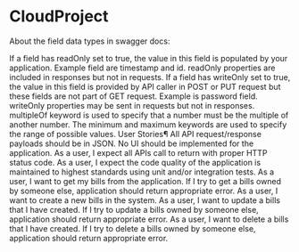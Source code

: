 # CloudProject

About the field data types in swagger docs:

If a field has readOnly set to true, the value in this field is populated by your application. Example field are timestamp and id. readOnly properties are included in responses but not in requests.
If a field has writeOnly set to true, the value in this field is provided by API caller in POST or PUT request but these fields are not part of GET request. Example is password field. writeOnly properties may be sent in requests but not in responses.
multipleOf keyword is used to specify that a number must be the multiple of another number.
The minimum and maximum keywords are used to specify the range of possible values.
User Stories¶
All API request/response payloads should be in JSON.
No UI should be implemented for the application.
As a user, I expect all APIs call to return with proper HTTP status code.
As a user, I expect the code quality of the application is maintained to highest standards using unit and/or integration tests.
As a user, I want to get my bills from the application. If I try to get a bills owned by someone else, application should return appropriate error.
As a user, I want to create a new bills in the system.
As a user, I want to update a bills that I have created. If I try to update a bills owned by someone else, application should return appropriate error.
As a user, I want to delete a bills that I have created. If I try to delete a bills owned by someone else, application should return appropriate error.